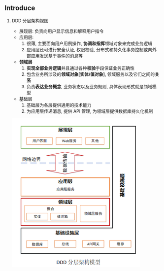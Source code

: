 ## Introduce

1. DDD 分层架构视图

   - 展现层: 负责向用户显示信息和解释用户指令
   - 应用层:
     1. 很薄, 主要面向用户用例操作, **协调和指挥**领域对象来完成业务逻辑
     2. 应用层还可进行安全认证, 权限校验, 分布式和持久化事务控制或向外部应用发送基于事件的消息等
   - **领域层**
     1. **实现全部业务逻辑**并且通过各种**校验**手段保证业务正确性
     2. 包含业务所涉及的**领域对象[实体/值对象]**, 领域服务以及它们之间的**关系**
     3. 负责**表达业务概念**, 业务状态以及业务规则, 具体表现形式就是领域模型
   - 基础层
     1. 基础层为各层提供通用的技术能力
     2. 为应用层传递消息, 提供 API 管理, 为领域层提供数据库持久化机制

   ![avatar](/static/image/ddd/introduce-ddd-layer.png)
